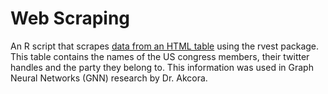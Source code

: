 # Web Scraping

An R script that scrapes [data from an HTML table](https://pressgallery.house.gov/member-data/members-official-twitter-handles) using the rvest package. This table contains the names of the US congress members, their twitter handles and the party they belong to. This information was used in Graph Neural Networks (GNN) research by Dr. Akcora.
